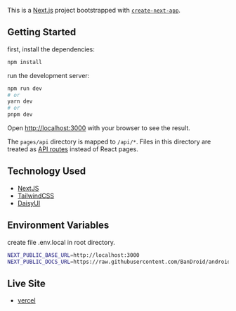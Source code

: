 This is a [Next.js](https://nextjs.org/) project bootstrapped with [`create-next-app`](https://github.com/vercel/next.js/tree/canary/packages/create-next-app).

## Getting Started

first, install the dependencies:

```bash
npm install
```

run the development server:

```bash
npm run dev
# or
yarn dev
# or
pnpm dev
```

Open [http://localhost:3000](http://localhost:3000) with your browser to see the result.

The `pages/api` directory is mapped to `/api/*`. Files in this directory are treated as [API routes](https://nextjs.org/docs/api-routes/introduction) instead of React pages.

## Technology Used

- [NextJS](https://nextjs.org/)
- [TailwindCSS](https://tailwindcss.com/)
- [DaisyUI](https://daisyui.com/)

## Environment Variables

create file .env.local in root directory.

```bash
NEXT_PUBLIC_BASE_URL=http://localhost:3000
NEXT_PUBLIC_DOCS_URL=https://raw.githubusercontent.com/BanDroid/androidide-docs/main
```

## Live Site

- [vercel](https://androidide.vercel.app)
